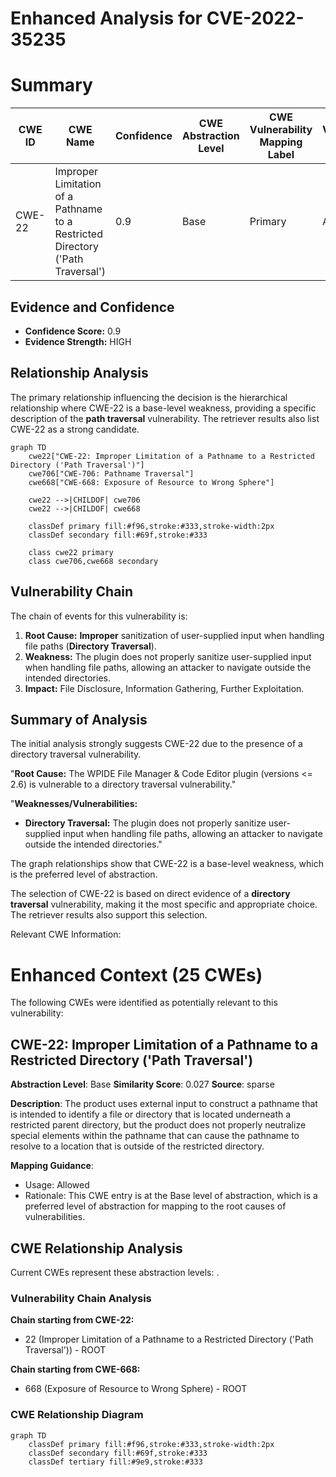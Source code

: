 # Enhanced Analysis for CVE-2022-35235

# Summary
| CWE ID | CWE Name | Confidence | CWE Abstraction Level | CWE Vulnerability Mapping Label | CWE-Vulnerability Mapping Notes |
|---|---|---|---|---|---|
| CWE-22 | Improper Limitation of a Pathname to a Restricted Directory ('Path Traversal') | 0.9 | Base | Primary | Allowed |

## Evidence and Confidence

*   **Confidence Score:** 0.9
*   **Evidence Strength:** HIGH

## Relationship Analysis
The primary relationship influencing the decision is the hierarchical relationship where CWE-22 is a base-level weakness, providing a specific description of the **path traversal** vulnerability. The retriever results also list CWE-22 as a strong candidate.

```mermaid
graph TD
    cwe22["CWE-22: Improper Limitation of a Pathname to a Restricted Directory ('Path Traversal')"]
    cwe706["CWE-706: Pathname Traversal"]
    cwe668["CWE-668: Exposure of Resource to Wrong Sphere"]
    
    cwe22 -->|CHILDOF| cwe706
    cwe22 -->|CHILDOF| cwe668
    
    classDef primary fill:#f96,stroke:#333,stroke-width:2px
    classDef secondary fill:#69f,stroke:#333
    
    class cwe22 primary
    class cwe706,cwe668 secondary
```

## Vulnerability Chain
The chain of events for this vulnerability is:
1.  **Root Cause:** **Improper** sanitization of user-supplied input when handling file paths (**Directory Traversal**).
2.  **Weakness:** The plugin does not properly sanitize user-supplied input when handling file paths, allowing an attacker to navigate outside the intended directories.
3.  **Impact:** File Disclosure, Information Gathering, Further Exploitation.

## Summary of Analysis
The initial analysis strongly suggests CWE-22 due to the presence of a directory traversal vulnerability.

"**Root Cause:** The WPIDE File Manager & Code Editor plugin (versions <= 2.6) is vulnerable to a directory traversal vulnerability."

"**Weaknesses/Vulnerabilities:**
*   **Directory Traversal:** The plugin does not properly sanitize user-supplied input when handling file paths, allowing an attacker to navigate outside the intended directories."

The graph relationships show that CWE-22 is a base-level weakness, which is the preferred level of abstraction.

The selection of CWE-22 is based on direct evidence of a **directory traversal** vulnerability, making it the most specific and appropriate choice. The retriever results also support this selection.

Relevant CWE Information:

# Enhanced Context (25 CWEs)
The following CWEs were identified as potentially relevant to this vulnerability:

## CWE-22: Improper Limitation of a Pathname to a Restricted Directory ('Path Traversal')
**Abstraction Level**: Base
**Similarity Score**: 0.027
**Source**: sparse

**Description**:
The product uses external input to construct a pathname that is intended to identify a file or directory that is located underneath a restricted parent directory, but the product does not properly neutralize special elements within the pathname that can cause the pathname to resolve to a location that is outside of the restricted directory.

**Mapping Guidance**:
- Usage: Allowed
- Rationale: This CWE entry is at the Base level of abstraction, which is a preferred level of abstraction for mapping to the root causes of vulnerabilities.


## CWE Relationship Analysis

Current CWEs represent these abstraction levels: .


### Vulnerability Chain Analysis

**Chain starting from CWE-22:**
- 22 (Improper Limitation of a Pathname to a Restricted Directory ('Path Traversal')) - ROOT


**Chain starting from CWE-668:**
- 668 (Exposure of Resource to Wrong Sphere) - ROOT



### CWE Relationship Diagram

```mermaid
graph TD
    classDef primary fill:#f96,stroke:#333,stroke-width:2px
    classDef secondary fill:#69f,stroke:#333
    classDef tertiary fill:#9e9,stroke:#333
```